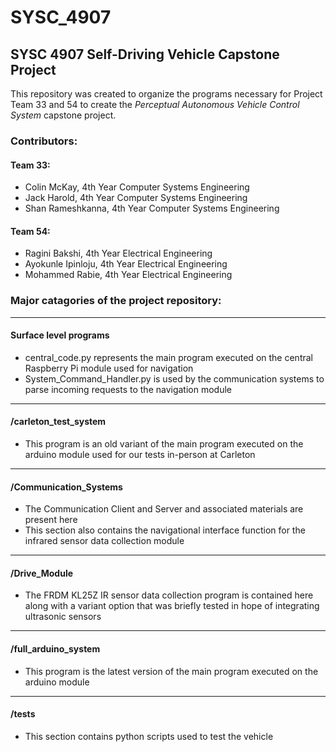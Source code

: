 # SYSC_4907

## SYSC 4907 Self-Driving Vehicle Capstone Project

This repository was created to organize the programs necessary for Project Team 33 and 54 to create the *Perceptual Autonomous Vehicle Control System* capstone project.

### Contributors:
#### Team 33:
- Colin McKay, 4th Year Computer Systems Engineering
- Jack Harold, 4th Year Computer Systems Engineering
- Shan Rameshkanna, 4th Year Computer Systems Engineering
#### Team 54:
- Ragini Bakshi, 4th Year Electrical Engineering
- Ayokunle Ipinloju, 4th Year Electrical Engineering
- Mohammed Rabie, 4th Year Electrical Engineering

### Major catagories of the project repository:
---
#### Surface level programs
- central_code.py represents the main program executed on the central Raspberry Pi module used for navigation
- System_Command_Handler.py is used by the communication systems to parse incoming requests to the navigation module
---
#### /carleton_test_system
- This program is an old variant of the main program executed on the arduino module used for our tests in-person at Carleton
---
#### /Communication_Systems
- The Communication Client and Server and associated materials are present here
- This section also contains the navigational interface function for the infrared sensor data collection module
---
#### /Drive_Module
- The FRDM KL25Z IR sensor data collection program is contained here along with a variant option that was briefly tested in hope of integrating ultrasonic sensors
---
#### /full_arduino_system
- This program is the latest version of the main program executed on the arduino module
---
#### /tests
- This section contains python scripts used to test the vehicle